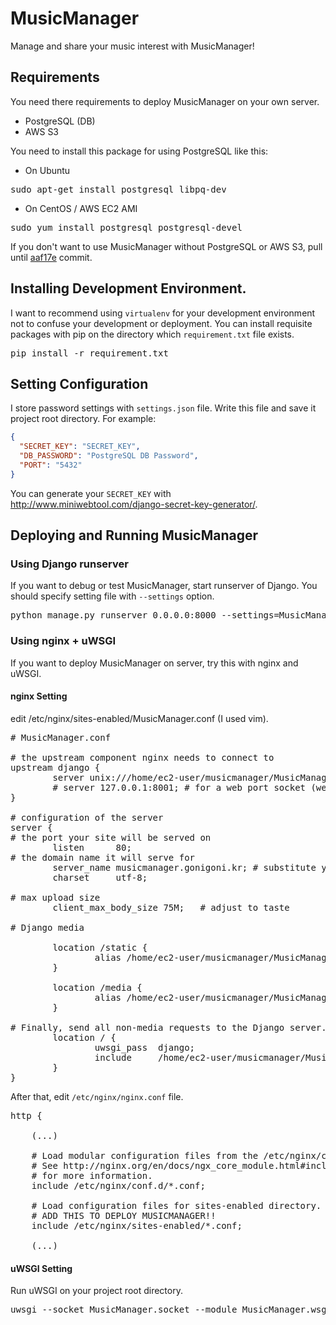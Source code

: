# MusicManager
Manage and share your music interest with MusicManager!

## Requirements
You need there requirements to deploy MusicManager on your own server.

* PostgreSQL (DB)
* AWS S3

You need to install this package for using PostgreSQL like this:

* On Ubuntu
<pre>
sudo apt-get install postgresql libpq-dev
</pre>
* On CentOS / AWS EC2 AMI
<pre>
sudo yum install postgresql postgresql-devel
</pre>

If you don't want to use MusicManager without PostgreSQL or AWS S3, pull until [aaf17e](https://github.com/rubysoho07/MusicManager/commit/aaf17e689e0882a6d5162054c76882887f368b18) commit.

## Installing Development Environment.
I want to recommend using `virtualenv` for your development environment not to confuse your development or deployment.
You can install requisite packages with pip on the directory which `requirement.txt` file exists.
<pre>
pip install -r requirement.txt
</pre>

## Setting Configuration
I store password settings with `settings.json` file. Write this file and save it project root directory.
For example:
``` json
{
  "SECRET_KEY": "SECRET_KEY",
  "DB_PASSWORD": "PostgreSQL DB Password",
  "PORT": "5432"
}
```
You can generate your `SECRET_KEY` with http://www.miniwebtool.com/django-secret-key-generator/.

## Deploying and Running MusicManager 

### Using Django runserver
If you want to debug or test MusicManager, start runserver of Django. You should specify setting file with `--settings` option.

<pre>
python manage.py runserver 0.0.0.0:8000 --settings=MusicManager.settings.local
</pre>

### Using nginx + uWSGI
If you want to deploy MusicManager on server, try this with nginx and uWSGI.

#### nginx Setting
edit /etc/nginx/sites-enabled/MusicManager.conf (I used vim).
<pre>
# MusicManager.conf

# the upstream component nginx needs to connect to
upstream django {
        server unix:///home/ec2-user/musicmanager/MusicManager/MusicManager.socket; # for a file socket
        # server 127.0.0.1:8001; # for a web port socket (we'll use this first)
}

# configuration of the server
server {
# the port your site will be served on
        listen      80;
# the domain name it will serve for
        server_name musicmanager.gonigoni.kr; # substitute your machine's IP address or FQDN
        charset     utf-8;

# max upload size
        client_max_body_size 75M;   # adjust to taste

# Django media

        location /static {
                alias /home/ec2-user/musicmanager/MusicManager/static; # your Django project's static files - amend as required
        }

        location /media {
                alias /home/ec2-user/musicmanager/MusicManager/media; # your Django project's static files - amend as required
        }

# Finally, send all non-media requests to the Django server.
        location / {
                uwsgi_pass  django;
                include     /home/ec2-user/musicmanager/MusicManager/uwsgi_params; # the uwsgi_params file you installed
        }
}
</pre>

After that, edit `/etc/nginx/nginx.conf` file.
<pre>
http {

    (...)

    # Load modular configuration files from the /etc/nginx/conf.d directory.
    # See http://nginx.org/en/docs/ngx_core_module.html#include
    # for more information.
    include /etc/nginx/conf.d/*.conf;

    # Load configuration files for sites-enabled directory.
    # ADD THIS TO DEPLOY MUSICMANAGER!!
    include /etc/nginx/sites-enabled/*.conf;

    (...)
</pre>

#### uWSGI Setting
Run uWSGI on your project root directory.

<pre>
uwsgi --socket MusicManager.socket --module MusicManager.wsgi --env DJANGO_SETTINGS_MODULE=MusicManager.settings.production --chmod-socket=666 > MusicManager.log 2> MusicManager.err.log &
</pre>
